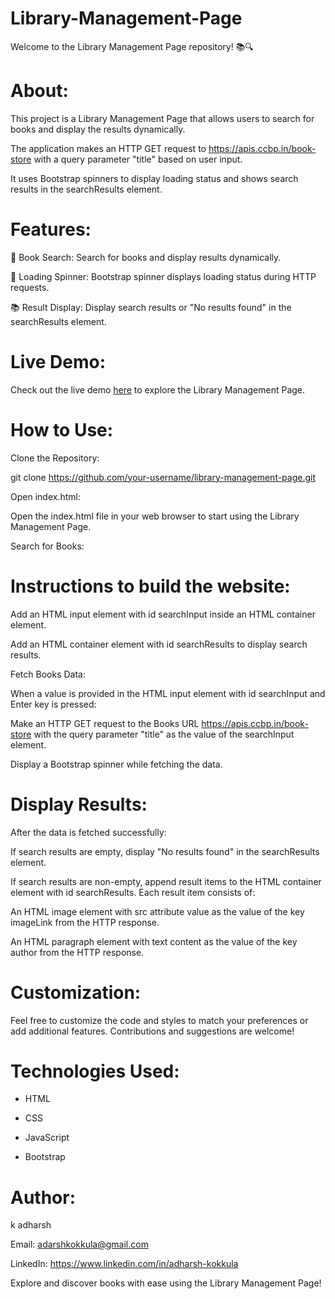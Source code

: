 # Library-Management-Page

Welcome to the Library Management Page repository! 📚🔍


# About:

This project is a Library Management Page that allows users to search for books and display the results dynamically. 

The application makes an HTTP GET request to https://apis.ccbp.in/book-store with a query parameter "title" based on user input. 

It uses Bootstrap spinners to display loading status and shows search results in the searchResults element.


# Features:


📖 Book Search: Search for books and display results dynamically.

🔄 Loading Spinner: Bootstrap spinner displays loading status during HTTP requests.

📚 Result Display: Display search results or "No results found" in the searchResults element.


# Live Demo:
Check out the live demo [here](https://modelslibrary.ccbp.tech/) to explore the Library Management Page.


# How to Use:

Clone the Repository:

git clone https://github.com/your-username/library-management-page.git

Open index.html:

Open the index.html file in your web browser to start using the Library Management Page.

Search for Books:

# Instructions to build the website:

Add an HTML input element with id searchInput inside an HTML container element.

Add an HTML container element with id searchResults to display search results.

Fetch Books Data:

When a value is provided in the HTML input element with id searchInput and Enter key is pressed:

Make an HTTP GET request to the Books URL https://apis.ccbp.in/book-store with the query parameter "title" as the value of the searchInput element.

Display a Bootstrap spinner while fetching the data.

# Display Results:

After the data is fetched successfully:

If search results are empty, display "No results found" in the searchResults element.

If search results are non-empty, append result items to the HTML container element with id searchResults. Each result item consists of:

An HTML image element with src attribute value as the value of the key imageLink from the HTTP response.

An HTML paragraph element with text content as the value of the key author from the HTTP response.


# Customization:
Feel free to customize the code and styles to match your preferences or add additional features. Contributions and suggestions are welcome!


# Technologies Used:

- HTML

- CSS

- JavaScript

- Bootstrap


# Author:

k adharsh

Email: adarshkokkula@gmail.com

LinkedIn: https://www.linkedin.com/in/adharsh-kokkula



Explore and discover books with ease using the Library Management Page!

